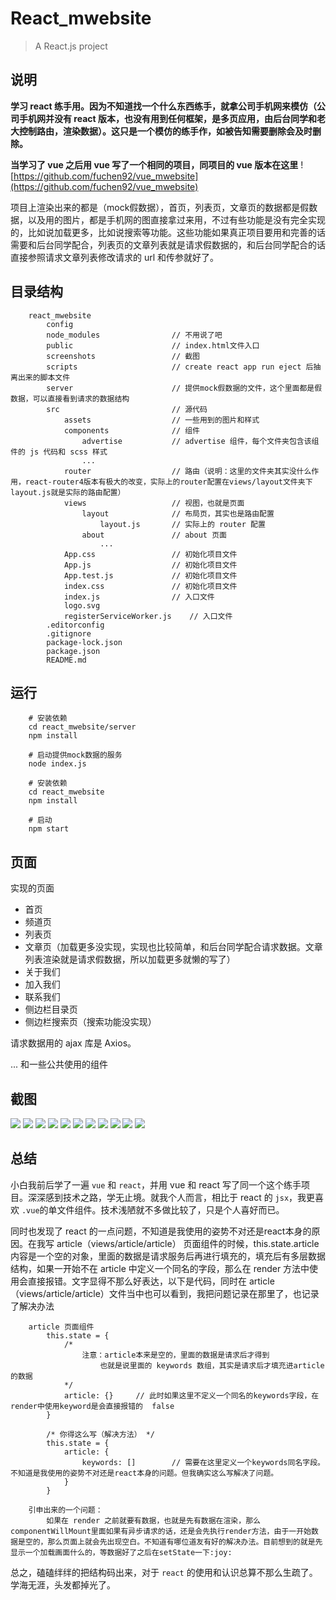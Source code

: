 # React_mwebsite

> A React.js project

## 说明

**学习 react 练手用。因为不知道找一个什么东西练手，就拿公司手机网来模仿（公司手机网并没有 react 版本，也没有用到任何框架，是多页应用，由后台同学和老大控制路由，渲染数据）。这只是一个模仿的练手作，如被告知需要删除会及时删除。**

**当学习了 vue 之后用 vue 写了一个相同的项目，同项目的 vue 版本在这里**
![https://github.com/fuchen92/vue_mwebsite](https://github.com/fuchen92/vue_mwebsite)


项目上渲染出来的都是（mock假数据），首页，列表页，文章页的数据都是假数据，以及用的图片，都是手机网的图直接拿过来用，不过有些功能是没有完全实现的，比如说加载更多，比如说搜索等功能。这些功能如果真正项目要用和完善的话需要和后台同学配合，列表页的文章列表就是请求假数据的，和后台同学配合的话直接参照请求文章列表修改请求的 url 和传参就好了。

## 目录结构

```
	react_mwebsite
		config
		node_modules				// 不用说了吧
		public						// index.html文件入口
		screenshots					// 截图
		scripts						// create react app run eject 后抽离出来的脚本文件
		server						// 提供mock假数据的文件，这个里面都是假数据，可以直接看到请求的数据结构
		src							// 源代码
			assets					// 一些用到的图片和样式
			components				// 组件
				advertise			// advertise 组件，每个文件夹包含该组件的 js 代码和 scss 样式
				...
			router					// 路由（说明：这里的文件夹其实没什么作用，react-router4版本有极大的改变，实际上的router配置在views/layout文件夹下layout.js就是实际的路由配置）
			views					// 视图，也就是页面
				layout				// 布局页，其实也是路由配置
					layout.js		// 实际上的 router 配置
				about				// about 页面
					...
			App.css					// 初始化项目文件
			App.js					// 初始化项目文件
			App.test.js				// 初始化项目文件
			index.css				// 初始化项目文件
			index.js				// 入口文件
			logo.svg
			registerServiceWorker.js	// 入口文件
		.editorconfig
		.gitignore
		package-lock.json
		package.json
		README.md
```

## 运行
```
	# 安装依赖
	cd react_mwebsite/server
	npm install

	# 启动提供mock数据的服务
	node index.js

	# 安装依赖
	cd react_mwebsite
	npm install

	# 启动
	npm start
```

## 页面

实现的页面

* 首页
* 频道页
* 列表页
* 文章页（加载更多没实现，实现也比较简单，和后台同学配合请求数据。文章列表渲染就是请求假数据，所以加载更多就懒的写了）
* 关于我们
* 加入我们
* 联系我们
* 侧边栏目录页
* 侧边栏搜索页（搜索功能没实现）

请求数据用的 ajax 库是 Axios。

... 和一些公共使用的组件

## 截图

![](https://github.com/fuchen92/react_mwebsite/blob/master/screenshots/1.png)
![](https://github.com/fuchen92/react_mwebsite/blob/master/screenshots/2.png)
![](https://github.com/fuchen92/react_mwebsite/blob/master/screenshots/4.png)
![](https://github.com/fuchen92/react_mwebsite/blob/master/screenshots/5.png)
![](https://github.com/fuchen92/react_mwebsite/blob/master/screenshots/8.png)
![](https://github.com/fuchen92/react_mwebsite/blob/master/screenshots/9.png)
![](https://github.com/fuchen92/react_mwebsite/blob/master/screenshots/13.png)
![](https://github.com/fuchen92/react_mwebsite/blob/master/screenshots/14.png)
![](https://github.com/fuchen92/react_mwebsite/blob/master/screenshots/10.png)
![](https://github.com/fuchen92/react_mwebsite/blob/master/screenshots/11.png)
![](https://github.com/fuchen92/react_mwebsite/blob/master/screenshots/12.png)

## 总结

小白我前后学了一遍 `vue` 和 `react`，并用 vue 和 react 写了同一个这个练手项目。深深感到技术之路，学无止境。就我个人而言，相比于 react 的 `jsx`，我更喜欢
`.vue`的单文件组件。技术浅陋就不多做比较了，只是个人喜好而已。

同时也发现了 react 的一点问题，不知道是我使用的姿势不对还是react本身的原因。在我写 article（views/article/article） 页面组件的时候，this.state.article内容是一个空的对象，里面的数据是请求服务后再进行填充的，填充后有多层数据结构，如果一开始不在 article 中定义一个同名的字段，那么在 render 方法中使用会直接报错。文字显得不那么好表达，以下是代码，同时在 article（views/article/article）文件当中也可以看到，我把问题记录在那里了，也记录了解决办法

```
	article 页面组件
		this.state = {
			/*
				注意：article本来是空的，里面的数据是请求后才得到
					也就是说里面的 keywords 数组，其实是请求后才填充进article的数据
			*/
			article: {}		// 此时如果这里不定义一个同名的keywords字段，在render中使用keyword是会直接报错的  false
		}

		/* 你得这么写（解决方法） */
		this.state = {
			article: {
				keywords: []		// 需要在这里定义一个keywords同名字段。不知道是我使用的姿势不对还是react本身的问题。但我确实这么写解决了问题。
			}
		}

	引申出来的一个问题：
		如果在 render 之前就要有数据，也就是先有数据在渲染，那么componentWillMount里面如果有异步请求的话，还是会先执行render方法，由于一开始数据是空的，那么页面上就会先出现空白。不知道有哪位道友有好的解决办法。目前想到的就是先显示一个加载画面什么的，等数据好了之后在setState一下:joy:
```


总之，磕磕绊绊的把结构码出来，对于 `react` 的使用和认识总算不那么生疏了。学海无涯，头发都掉光了。

